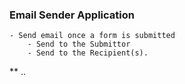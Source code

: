 ### Email Sender Application

    - Send email once a form is submitted
        - Send to the Submittor
        - Send to the Recipient(s).
**
..
